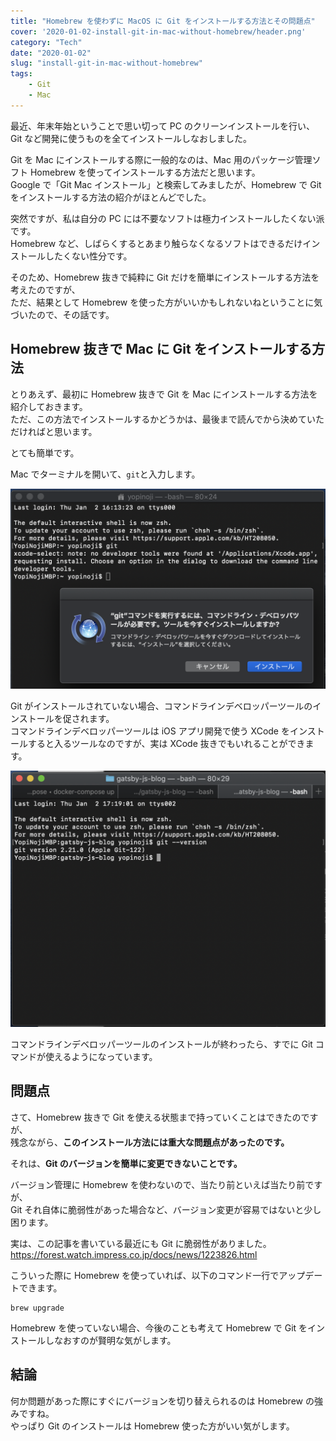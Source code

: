 ```yaml
---
title: "Homebrew を使わずに MacOS に Git をインストールする方法とその問題点"
cover: '2020-01-02-install-git-in-mac-without-homebrew/header.png'
category: "Tech"
date: "2020-01-02"
slug: "install-git-in-mac-without-homebrew"
tags:
    - Git
    - Mac
---
```


最近、年末年始ということで思い切って PC のクリーンインストールを行い、Git など開発に使うものを全てインストールしなおしました。

Git を Mac にインストールする際に一般的なのは、Mac 用のパッケージ管理ソフト Homebrew を使ってインストールする方法だと思います。  
Google で「Git Mac インストール」と検索してみましたが、Homebrew で Git をインストールする方法の紹介がほとんどでした。

突然ですが、私は自分の PC には不要なソフトは極力インストールしたくない派です。  
Homebrew など、しばらくするとあまり触らなくなるソフトはできるだけインストールしたくない性分です。

そのため、Homebrew 抜きで純粋に Git だけを簡単にインストールする方法を考えたのですが、  
ただ、結果として Homebrew を使った方がいいかもしれないねということに気づいたので、その話です。

## Homebrew 抜きで Mac に Git をインストールする方法

とりあえず、最初に Homebrew 抜きで Git を Mac にインストールする方法を紹介しておきます。  
ただ、この方法でインストールするかどうかは、最後まで読んでから決めていただければと思います。

とても簡単です。

Mac でターミナルを開いて、`git`と入力します。

![install-git-in-mac-without-homebrew-01](./install-git-in-mac-without-homebrew-01.png)

Git がインストールされていない場合、コマンドラインデベロッパーツールのインストールを促されます。  
コマンドラインデベロッパーツールは iOS アプリ開発で使う XCode をインストールすると入るツールなのですが、実は XCode 抜きでもいれることができます。

![install-git-in-mac-without-homebrew-02](./install-git-in-mac-without-homebrew-02.png)

コマンドラインデベロッパーツールのインストールが終わったら、すでに Git コマンドが使えるようになっています。

## 問題点

さて、Homebrew 抜きで Git を使える状態まで持っていくことはできたのですが、  
残念ながら、**このインストール方法には重大な問題点があったのです。**

それは、**Git のバージョンを簡単に変更できないことです。**

バージョン管理に Homebrew を使わないので、当たり前といえば当たり前ですが、  
Git それ自体に脆弱性があった場合など、バージョン変更が容易ではないと少し困ります。

実は、この記事を書いている最近にも Git に脆弱性がありました。  
https://forest.watch.impress.co.jp/docs/news/1223826.html

こういった際に Homebrew を使っていれば、以下のコマンド一行でアップデートできます。

```
brew upgrade
```

Homebrew を使っていない場合、今後のことも考えて Homebrew で Git をインストールしなおすのが賢明な気がします。

## 結論

何か問題があった際にすぐにバージョンを切り替えられるのは Homebrew の強みですね。  
やっぱり Git のインストールは Homebrew 使った方がいい気がします。

    